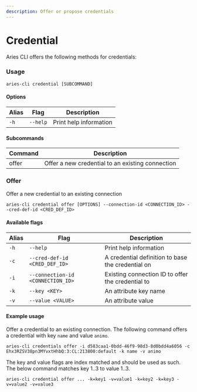 ```yaml
---
description: Offer or propose credentials
---
```


# Credential

Aries CLI offers the following methods for credentials:

### Usage

```
aries-cli credential [SUBCOMMAND]
```

#### Options

| Alias | Flag     | Description            |
| ----- | -------- | ---------------------- |
| `-h`  | `--help` | Print help information |

#### Subcommands

| Command | Description                                      |
| ------- | ------------------------------------------------ |
| offer   | Offer a new credential to an existing connection |

### Offer

Offer a new credential to an existing connection

```
aries-cli credential offer [OPTIONS] --connection-id <CONNECTION_ID> --cred-def-id <CRED_DEF_ID>
```

#### Available flags

| Alias | Flag                              | Description                                       |
| ----- | --------------------------------- | ------------------------------------------------- |
| `-h`  | `--help`                          | Print help information                            |
| `-c`  | `--cred-def-id <CRED_DEF_ID>`     | A credential definition to base the credential on |
| `-i`  | `--connection-id <CONNECTION_ID>` | Existing connection ID to offer the credential to |
| `-k`  | `--key <KEY>`                     | An attribute key name                             |
| `-v`  | `--value <VALUE>`                 | An attribute value                                |

#### Example usage

Offer a credential to an existing connection. The following command offers a credential with key `name` and value `animo`.

```
aries-cli credentials offer -i d583caa1-0bdd-46f9-98d3-8d0bdd4a6056 -c Ehx3RZSV38pn3MYvxtHhbQ:3:CL:213800:default -k name -v animo
```

The key and value flags are index matched and should be used as such. The below command matches key 1..3 to value 1..3.&#x20;

```
aries-cli credential offer ... -k=key1 -v=value1 -k=key2 -k=key3 -v=value2 -v=value3
```

